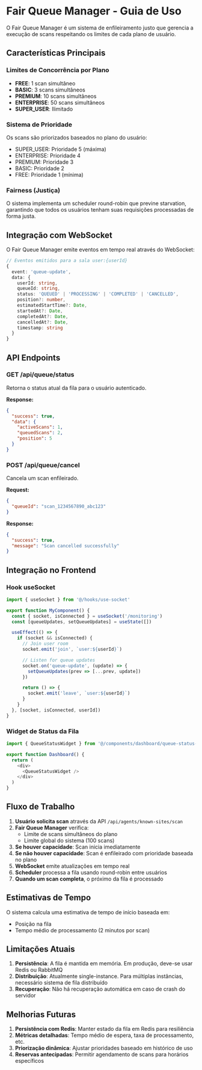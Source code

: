 # Fair Queue Manager - Guia de Uso

O Fair Queue Manager é um sistema de enfileiramento justo que gerencia a execução de scans respeitando os limites de cada plano de usuário.

## Características Principais

### Limites de Concorrência por Plano
- **FREE**: 1 scan simultâneo
- **BASIC**: 3 scans simultâneos  
- **PREMIUM**: 10 scans simultâneos
- **ENTERPRISE**: 50 scans simultâneos
- **SUPER_USER**: Ilimitado

### Sistema de Prioridade
Os scans são priorizados baseados no plano do usuário:
- SUPER_USER: Prioridade 5 (máxima)
- ENTERPRISE: Prioridade 4
- PREMIUM: Prioridade 3
- BASIC: Prioridade 2
- FREE: Prioridade 1 (mínima)

### Fairness (Justiça)
O sistema implementa um scheduler round-robin que previne starvation, garantindo que todos os usuários tenham suas requisições processadas de forma justa.

## Integração com WebSocket

O Fair Queue Manager emite eventos em tempo real através do WebSocket:

```typescript
// Eventos emitidos para a sala user:{userId}
{
  event: 'queue-update',
  data: {
    userId: string,
    queueId: string,
    status: 'QUEUED' | 'PROCESSING' | 'COMPLETED' | 'CANCELLED',
    position?: number,
    estimatedStartTime?: Date,
    startedAt?: Date,
    completedAt?: Date,
    cancelledAt?: Date,
    timestamp: string
  }
}
```

## API Endpoints

### GET /api/queue/status
Retorna o status atual da fila para o usuário autenticado.

**Response:**
```json
{
  "success": true,
  "data": {
    "activeScans": 1,
    "queuedScans": 2,
    "position": 5
  }
}
```

### POST /api/queue/cancel
Cancela um scan enfileirado.

**Request:**
```json
{
  "queueId": "scan_1234567890_abc123"
}
```

**Response:**
```json
{
  "success": true,
  "message": "Scan cancelled successfully"
}
```

## Integração no Frontend

### Hook useSocket
```typescript
import { useSocket } from '@/hooks/use-socket'

export function MyComponent() {
  const { socket, isConnected } = useSocket('/monitoring')
  const [queueUpdates, setQueueUpdates] = useState([])

  useEffect(() => {
    if (socket && isConnected) {
      // Join user room
      socket.emit('join', `user:${userId}`)

      // Listen for queue updates
      socket.on('queue-update', (update) => {
        setQueueUpdates(prev => [...prev, update])
      })

      return () => {
        socket.emit('leave', `user:${userId}`)
      }
    }
  }, [socket, isConnected, userId])
}
```

### Widget de Status da Fila
```typescript
import { QueueStatusWidget } from '@/components/dashboard/queue-status-widget'

export function Dashboard() {
  return (
    <div>
      <QueueStatusWidget />
    </div>
  )
}
```

## Fluxo de Trabalho

1. **Usuário solicita scan** através da API `/api/agents/known-sites/scan`
2. **Fair Queue Manager** verifica:
   - Limite de scans simultâneos do plano
   - Limite global do sistema (100 scans)
3. **Se houver capacidade**: Scan inicia imediatamente
4. **Se não houver capacidade**: Scan é enfileirado com prioridade baseada no plano
5. **WebSocket** emite atualizações em tempo real
6. **Scheduler** processa a fila usando round-robin entre usuários
7. **Quando um scan completa**, o próximo da fila é processado

## Estimativas de Tempo

O sistema calcula uma estimativa de tempo de início baseada em:
- Posição na fila
- Tempo médio de processamento (2 minutos por scan)

## Limitações Atuais

1. **Persistência**: A fila é mantida em memória. Em produção, deve-se usar Redis ou RabbitMQ
2. **Distribuição**: Atualmente single-instance. Para múltiplas instâncias, necessário sistema de fila distribuído
3. **Recuperação**: Não há recuperação automática em caso de crash do servidor

## Melhorias Futuras

1. **Persistência com Redis**: Manter estado da fila em Redis para resiliência
2. **Métricas detalhadas**: Tempo médio de espera, taxa de processamento, etc.
3. **Priorização dinâmica**: Ajustar prioridades baseado em histórico de uso
4. **Reservas antecipadas**: Permitir agendamento de scans para horários específicos